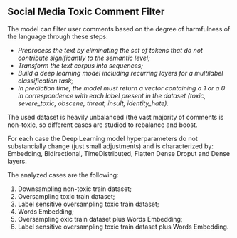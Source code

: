 ## Social Media Toxic Comment Filter

The model can filter user comments based on the degree of harmfulness of the language through these steps:
* _Preprocess the text by eliminating the set of tokens that do not contribute significantly to the semantic level;_
* _Transform the text corpus into sequences;_
* _Build a deep learning model including recurring layers for a multilabel classification task;_
* _In prediction time, the model must return a vector containing a 1 or a 0 in correspondence with each label present in the dataset (toxic, severe_toxic, obscene, threat, insult, identity_hate)._

The used dataset is heavily unbalanced (the vast majority of comments is non-toxic, so different cases are studied to rebalance and boost.

For each case the Deep Learning model hyperparameters do not substancially change (just small adjustments) and is characterized by: 
Embedding, Bidirectional, TimeDistributed, Flatten Dense Droput and Dense layers.

The analyzed cases are the following:

1. Downsampling non-toxic train dataset;
2. Oversampling toxic train dataset;
3. Label sensitive oversampling toxic train dataset;
4. Words Embedding;
5. Oversampling oxic train dataset plus Words Embedding;
6. Label sensitive oversampling toxic train dataset plus Words Embedding.
